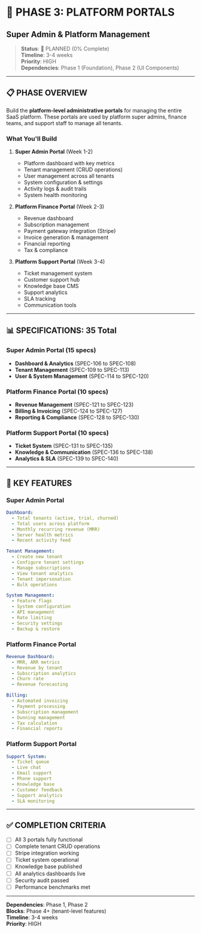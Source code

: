 # 🏢 PHASE 3: PLATFORM PORTALS
## Super Admin & Platform Management

> **Status**: 📝 PLANNED (0% Complete)  
> **Timeline**: 3-4 weeks  
> **Priority**: HIGH  
> **Dependencies**: Phase 1 (Foundation), Phase 2 (UI Components)

---

## 📋 PHASE OVERVIEW

Build the **platform-level administrative portals** for managing the entire SaaS platform. These portals are used by platform super admins, finance teams, and support staff to manage all tenants.

### What You'll Build

1. **Super Admin Portal** (Week 1-2)
   - Platform dashboard with key metrics
   - Tenant management (CRUD operations)
   - User management across all tenants
   - System configuration & settings
   - Activity logs & audit trails
   - System health monitoring

2. **Platform Finance Portal** (Week 2-3)
   - Revenue dashboard
   - Subscription management
   - Payment gateway integration (Stripe)
   - Invoice generation & management
   - Financial reporting
   - Tax & compliance

3. **Platform Support Portal** (Week 3-4)
   - Ticket management system
   - Customer support hub
   - Knowledge base CMS
   - Support analytics
   - SLA tracking
   - Communication tools

---

## 📊 SPECIFICATIONS: 35 Total

### Super Admin Portal (15 specs)
- **Dashboard & Analytics** (SPEC-106 to SPEC-108)
- **Tenant Management** (SPEC-109 to SPEC-113)
- **User & System Management** (SPEC-114 to SPEC-120)

### Platform Finance Portal (10 specs)
- **Revenue Management** (SPEC-121 to SPEC-123)
- **Billing & Invoicing** (SPEC-124 to SPEC-127)
- **Reporting & Compliance** (SPEC-128 to SPEC-130)

### Platform Support Portal (10 specs)
- **Ticket System** (SPEC-131 to SPEC-135)
- **Knowledge & Communication** (SPEC-136 to SPEC-138)
- **Analytics & SLA** (SPEC-139 to SPEC-140)

---

## 🎯 KEY FEATURES

### Super Admin Portal
```yaml
Dashboard:
  - Total tenants (active, trial, churned)
  - Total users across platform
  - Monthly recurring revenue (MRR)
  - Server health metrics
  - Recent activity feed

Tenant Management:
  - Create new tenant
  - Configure tenant settings
  - Manage subscriptions
  - View tenant analytics
  - Tenant impersonation
  - Bulk operations

System Management:
  - Feature flags
  - System configuration
  - API management
  - Rate limiting
  - Security settings
  - Backup & restore
```

### Platform Finance Portal
```yaml
Revenue Dashboard:
  - MRR, ARR metrics
  - Revenue by tenant
  - Subscription analytics
  - Churn rate
  - Revenue forecasting

Billing:
  - Automated invoicing
  - Payment processing
  - Subscription management
  - Dunning management
  - Tax calculation
  - Financial reports
```

### Platform Support Portal
```yaml
Support System:
  - Ticket queue
  - Live chat
  - Email support
  - Phone support
  - Knowledge base
  - Customer feedback
  - Support analytics
  - SLA monitoring
```

---

## ✅ COMPLETION CRITERIA

- [ ] All 3 portals fully functional
- [ ] Complete tenant CRUD operations
- [ ] Stripe integration working
- [ ] Ticket system operational
- [ ] Knowledge base published
- [ ] All analytics dashboards live
- [ ] Security audit passed
- [ ] Performance benchmarks met

---

**Dependencies**: Phase 1, Phase 2  
**Blocks**: Phase 4+ (tenant-level features)  
**Timeline**: 3-4 weeks  
**Priority**: HIGH
